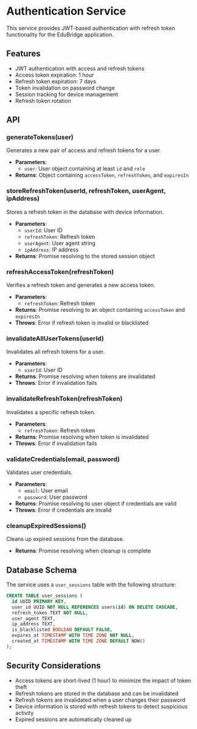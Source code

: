 # Authentication Service

This service provides JWT-based authentication with refresh token functionality for the EduBridge application.

## Features

- JWT authentication with access and refresh tokens
- Access token expiration: 1 hour
- Refresh token expiration: 7 days
- Token invalidation on password change
- Session tracking for device management
- Refresh token rotation

## API

### generateTokens(user)

Generates a new pair of access and refresh tokens for a user.

- **Parameters**:
  - `user`: User object containing at least `id` and `role`
- **Returns**: Object containing `accessToken`, `refreshToken`, and `expiresIn`

### storeRefreshToken(userId, refreshToken, userAgent, ipAddress)

Stores a refresh token in the database with device information.

- **Parameters**:
  - `userId`: User ID
  - `refreshToken`: Refresh token
  - `userAgent`: User agent string
  - `ipAddress`: IP address
- **Returns**: Promise resolving to the stored session object

### refreshAccessToken(refreshToken)

Verifies a refresh token and generates a new access token.

- **Parameters**:
  - `refreshToken`: Refresh token
- **Returns**: Promise resolving to an object containing `accessToken` and `expiresIn`
- **Throws**: Error if refresh token is invalid or blacklisted

### invalidateAllUserTokens(userId)

Invalidates all refresh tokens for a user.

- **Parameters**:
  - `userId`: User ID
- **Returns**: Promise resolving when tokens are invalidated
- **Throws**: Error if invalidation fails

### invalidateRefreshToken(refreshToken)

Invalidates a specific refresh token.

- **Parameters**:
  - `refreshToken`: Refresh token
- **Returns**: Promise resolving when token is invalidated
- **Throws**: Error if invalidation fails

### validateCredentials(email, password)

Validates user credentials.

- **Parameters**:
  - `email`: User email
  - `password`: User password
- **Returns**: Promise resolving to user object if credentials are valid
- **Throws**: Error if credentials are invalid

### cleanupExpiredSessions()

Cleans up expired sessions from the database.

- **Returns**: Promise resolving when cleanup is complete

## Database Schema

The service uses a `user_sessions` table with the following structure:

```sql
CREATE TABLE user_sessions (
  id UUID PRIMARY KEY,
  user_id UUID NOT NULL REFERENCES users(id) ON DELETE CASCADE,
  refresh_token TEXT NOT NULL,
  user_agent TEXT,
  ip_address TEXT,
  is_blacklisted BOOLEAN DEFAULT FALSE,
  expires_at TIMESTAMP WITH TIME ZONE NOT NULL,
  created_at TIMESTAMP WITH TIME ZONE DEFAULT NOW()
);
```

## Security Considerations

- Access tokens are short-lived (1 hour) to minimize the impact of token theft
- Refresh tokens are stored in the database and can be invalidated
- Refresh tokens are invalidated when a user changes their password
- Device information is stored with refresh tokens to detect suspicious activity
- Expired sessions are automatically cleaned up